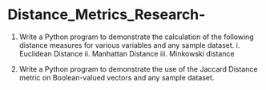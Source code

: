 # Distance_Metrics_Research-
1. Write a Python program to demonstrate the calculation of the following distance measures for various variables and any sample dataset.
i. Euclidean Distance
ii. Manhattan Distance
iii. Minkowski distance

2. Write a Python program to demonstrate the use of the Jaccard Distance metric on Boolean-valued vectors and any sample dataset.

